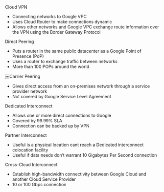 Cloud VPN

- Connecting networks to Google VPC
- Uses Cloud Router to make connections dynamic
- Allows other networks and Google VPC exchange route information over the VPN using the Border Gateway Protocol
 
Direct Peering

- Puts a router in the same public datacenter as a Google Point of Presence (PoP)
- Uses a router to exchange traffic between networks
- More than 100 POPs around the world

￼Carrier Peering

- Gives direct access from an on-premises network through a service provider network
- Not covered by Google Service Level Agreement
 
Dedicated Interconnect

- Allows one or more direct connections to Google
- Covered by 99.99% SLA
- Connection can be backed up by VPN
 
Partner Interconnect

- Useful is a physical location cant reach a Dedicated interconnect colocation facility
- Useful if data needs don’t warrant 10 Gigabytes Per Second connection
 
Cross-Cloud Interconnect

- Establish high-bandwidth connectivity between Google Cloud and another Cloud Service Provider
- 10 or 100 Gbps connection